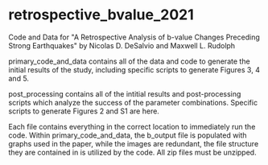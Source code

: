 # retrospective_bvalue_2021
Code and Data for "A Retrospective Analysis of b-value Changes Preceding Strong Earthquakes" by Nicolas D. DeSalvio and Maxwell L. Rudolph

primary_code_and_data contains all of the data and code to generate the initial results of the study, including specific scripts to generate Figures 3, 4 and 5.

post_processing contains all of the intitial results and post-processing scripts which analyze the success of the parameter combinations. Specific scripts to generate Figures 2 and S1 are here.

Each file contains everything in the correct location to immediately run the code.
Within primary_code_and_data, the b_output file is populated with graphs used in the paper, while the images are redundant, the file structure they are contained in is utilized by the code.
All zip files must be unzipped.

